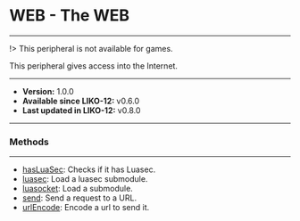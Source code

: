 # WEB - The WEB
---

!> This peripheral is not available for games.

This peripheral gives access into the Internet.

---

* **Version:** 1.0.0
* **Available since LIKO-12:** v0.6.0
* **Last updated in LIKO-12:** v0.8.0

---
### Methods
---
* [hasLuaSec](/Documentation/Peripherals/WEB/hasLuaSec.md): Checks if it has Luasec.
* [luasec](/Documentation/Peripherals/WEB/luasec.md): Load a luasec submodule.
* [luasocket](/Documentation/Peripherals/WEB/luasocket.md): Load a submodule.
* [send](/Documentation/Peripherals/WEB/send.md): Send a request to a URL.
* [urlEncode](/Documentation/Peripherals/WEB/urlEncode.md): Encode a url to send it.

